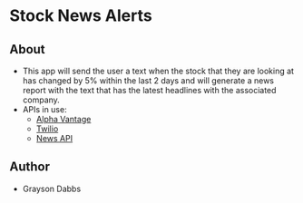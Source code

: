 # Stock News Alerts

## About
- This app will send the user a text when the stock that they are looking at has changed by 5% within the last 2 days and will generate a news report with the text that has the latest headlines with the associated company.
- APIs in use:
  - [Alpha Vantage](https://www.alphavantage.co/)
  - [Twilio](https://www.twilio.com/docs)
  - [News API](https://newsapi.org/)

## Author
- Grayson Dabbs